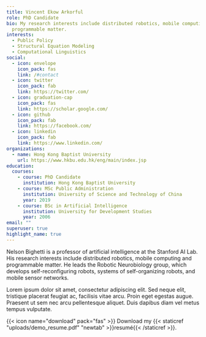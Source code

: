 ```yaml
---
title: Vincent Ekow Arkorful
role: PhD Candidate
bio: My research interests include distributed robotics, mobile computing and
  programmable matter.
interests:
  - Public Policy
  - Structural Equation Modeling
  - Computational Linguistics
social:
  - icon: envelope
    icon_pack: fas
    link: /#contact
  - icon: twitter
    icon_pack: fab
    link: https://twitter.com/
  - icon: graduation-cap
    icon_pack: fas
    link: https://scholar.google.com/
  - icon: github
    icon_pack: fab
    link: https://facebook.com/
  - icon: linkedin
    icon_pack: fab
    link: https://www.linkedin.com/
organizations:
  - name: Hong Kong Baptist University
    url: https://www.hkbu.edu.hk/eng/main/index.jsp
education:
  courses:
    - course: PhD Candidate
      institution: Hong Kong Baptist University
    - course: MSc Public Administration
      institution: University of Science and Technology of China
      year: 2019
    - course: BSc in Artificial Intelligence
      institution: University for Development Studies
      year: 2006
email: ""
superuser: true
highlight_name: true
---
```


Nelson Bighetti is a professor of artificial intelligence at the Stanford AI Lab. His research interests include distributed robotics, mobile computing and programmable matter. He leads the Robotic Neurobiology group, which develops self-reconfiguring robots, systems of self-organizing robots, and mobile sensor networks.

Lorem ipsum dolor sit amet, consectetur adipiscing elit. Sed neque elit, tristique placerat feugiat ac, facilisis vitae arcu. Proin eget egestas augue. Praesent ut sem nec arcu pellentesque aliquet. Duis dapibus diam vel metus tempus vulputate.

{{< icon name="download" pack="fas" >}} Download my {{< staticref "uploads/demo_resume.pdf" "newtab" >}}resumé{{< /staticref >}}.
